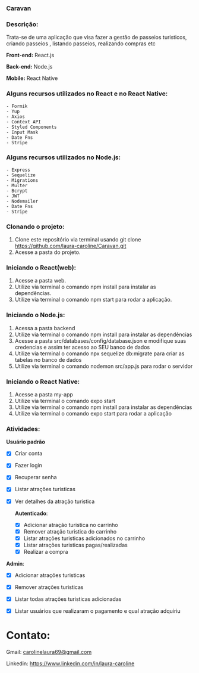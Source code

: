 
### Caravan          

### Descrição:
Trata-se de uma aplicação que visa fazer a gestão de passeios turisticos,
criando passeios , listando passeios, realizando compras etc

**Front-end:** React.js

**Back-end:** Node.js

**Mobile:** React Native

### Alguns recursos utilizados no React e no React Native:

    - Formik 
    - Yup
    - Axios
    - Context API
    - Styled Components
    - Input Mask
    - Date Fns
    - Stripe
    

### Alguns recursos utilizados no Node.js:

    - Express
    - Sequelize
    - Migrations
    - Multer
    - Bcrypt
    - JWT
    - Nodemailer
    - Date Fns
    - Stripe
### Clonando o projeto:

1. Clone este reposítório via terminal usando git clone https://github.com/laura-caroline/Caravan.git
2. Acesse a pasta do projeto.

### Iniciando o React(web):

1. Acesse a pasta web.
2. Utilize via terminal o comando npm install para instalar as dependências.
3. Utilize via terminal o comando npm start para rodar a aplicação.

### Iniciando o Node.js:

1. Acessa a pasta backend
2. Utilize via terminal o comando npm install para instalar as dependências
3. Acesse a pasta src/databases/config/database.json e modifique suas credencias e assim ter acesso ao SEU banco de dados
4. Utilize via terminal o comando npx sequelize db:migrate para criar as tabelas no banco de dados
5. Utilize via terminal o comando nodemon src/app.js para rodar o servidor


### Iniciando o React Native:

1. Acesse a pasta my-app
2. Utilize via terminal o comando expo start
3. Utilize via terminal o comando npm install para instalar as dependências
4. Utilize via terminal o comando expo start para rodar a aplicação


### Atividades:

**Usuário padrão**
- [x] Criar conta
- [x] Fazer login
- [x] Recuperar senha
- [x] Listar atrações turisticas
- [x] Ver detalhes da atração turistica

  **Autenticado**:
  
    - [x] Adicionar atração turistica no carrinho
    - [x] Remover atração turistica do carrinho
    - [x] Listar atrações turisticas adicionados no carrinho
    - [x] Listar atrações turisticas pagas/realizadas
    - [x] Realizar a compra
    
 **Admin**:
 - [x] Adicionar atrações turisticas
 - [x] Remover atrações turisticas
 - [x] Listar todas atrações turisticas adicionadas
 - [x] Listar usuários que realizaram o pagamento e qual atração adquiriu 
 
    
    
    





# Contato:

  Gmail: carolinelaura69@gmail.com 
  
  Linkedin: https://www.linkedin.com/in/laura-caroline

